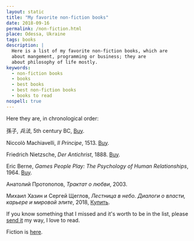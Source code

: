 ```yaml
---
layout: static
title: "My favorite non-fiction books"
date: 2018-09-16
permalink: /non-fiction.html
place: Odessa, Ukraine
tags: books
description: |
  Here is a list of my favorite non-fiction books, which are
  about mangement, programming or business; they are
  about philosophy of life mostly.
keywords:
  - non-fiction books
  - books
  - best books
  - best non-fiction books
  - books to read
nospell: true
---
```


Here they are, in chronological order:

孫子,
_兵法_,
5th century BC, [Buy](http://amzn.to/2y8hu3O).

Niccolò Machiavelli,
_Il Principe_,
1513. [Buy](http://amzn.to/2xeLKtt).

Friedrich Nietzsche,
_Der Antichrist_,
1888. [Buy](http://amzn.to/2xeFnX2).

Eric Berne,
_Games People Play: The Psychology of Human Relationships_,
1964. [Buy](http://amzn.to/2fixqLX).

Анатолий Протопопов,
_Трактат о любви_,
2003.

Михаил Хазин и Сергей Щеглов,
_Лестница в небо. Диалоги о власти, карьере и мировой элите_,
2018, [Купить](https://www.ozon.ru/context/detail/id/144301832/).

If you know something that I missed and it's worth to be in the list,
please [send it](mailto:non-fiction@yegor256.com) my way, I love to read.

Fiction is [here](/fiction.html).
